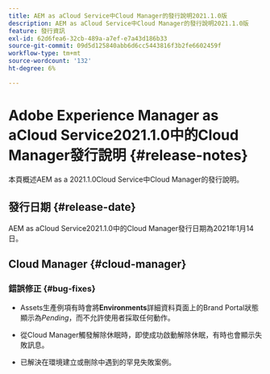 ```yaml
---
title: AEM as aCloud Service中Cloud Manager的發行說明2021.1.0版
description: AEM as aCloud Service中Cloud Manager的發行說明2021.1.0版
feature: 發行資訊
exl-id: 62d6fea6-32cb-489a-a7ef-e7a43d186b33
source-git-commit: 09d5d125840abb6d6cc5443816f3b2fe6602459f
workflow-type: tm+mt
source-wordcount: '132'
ht-degree: 6%

---
```


# Adobe Experience Manager as aCloud Service2021.1.0中的Cloud Manager發行說明 {#release-notes}

本頁概述AEM as a 2021.1.0Cloud Service中Cloud Manager的發行說明。

## 發行日期 {#release-date}

AEM as aCloud Service2021.1.0中的Cloud Manager發行日期為2021年1月14日。

## Cloud Manager {#cloud-manager}

### 錯誤修正  {#bug-fixes}

* Assets生產例項有時會將&#x200B;**Environments**&#x200B;詳細資料頁面上的Brand Portal狀態顯示為&#x200B;*Pending*，而不允許使用者採取任何動作。

* 從Cloud Manager觸發解除休眠時，即使成功啟動解除休眠，有時也會顯示失敗訊息。

* 已解決在環境建立或刪除中遇到的罕見失敗案例。
